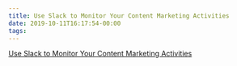 ```yaml
---
title: Use Slack to Monitor Your Content Marketing Activities
date: 2019-10-11T16:17:54-00:00
tags:
---
```


[Use Slack to Monitor Your Content Marketing Activities](https://www.linkedin.com/pulse/use-slack-monitor-your-content-marketing-activities-rolf-mistelbacher)
